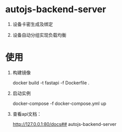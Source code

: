 # autojs-backend-server

1. 设备卡密生成及绑定

2. 设备自动分组实现负载均衡

# 使用

1. 构建镜像

   docker build -t fastapi -f Dockerfile .

2. 启动实例

   docker-compose -f docker-compose.yml up

3. 查看api文档：

   http://127.0.0.1:80/docs## autojs-backend-server

